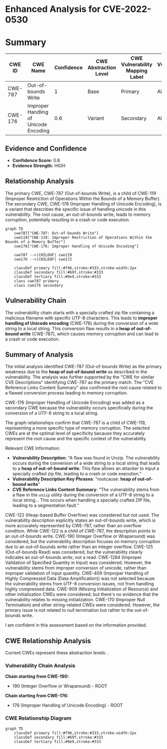 # Enhanced Analysis for CVE-2022-0530

# Summary
| CWE ID | CWE Name | Confidence | CWE Abstraction Level | CWE Vulnerability Mapping Label | CWE-Vulnerability Mapping Notes |
|---|---|---|---|---|---|
| CWE-787 | Out-of-bounds Write | 1 | Base | Primary | Allowed |
| CWE-176 | Improper Handling of Unicode Encoding | 0.6 | Variant | Secondary | Allowed |

## Evidence and Confidence

*   **Confidence Score:** 0.8
*   **Evidence Strength:** HIGH

## Relationship Analysis
The primary CWE, CWE-787 (Out-of-bounds Write), is a child of CWE-119 (Improper Restriction of Operations Within the Bounds of a Memory Buffer). The secondary CWE, CWE-176 (Improper Handling of Unicode Encoding), is a variant that describes the specific issue of handling unicode in this vulnerability. The root cause, an out-of-bounds write, leads to memory corruption, potentially resulting in a crash or code execution.

```mermaid
graph TD
    cwe787["CWE-787: Out-of-bounds Write"]
    cwe119["CWE-119: Improper Restriction of Operations Within the Bounds of a Memory Buffer"]
    cwe176["CWE-176: Improper Handling of Unicode Encoding"]

    cwe787 -->|CHILDOF| cwe119
    cwe176 -->|CHILDOF| cwe172

    classDef primary fill:#f96,stroke:#333,stroke-width:2px
    classDef secondary fill:#69f,stroke:#333
    classDef tertiary fill:#9e9,stroke:#333
    class cwe787 primary
    class cwe176 secondary
```

## Vulnerability Chain
The vulnerability chain starts with a specially crafted zip file containing a malicious filename with specific UTF-8 characters. This leads to **improper handling of Unicode encoding** (CWE-176) during the conversion of a wide string to a local string. This conversion flaw results in a **heap of out-of-bound write** (CWE-787), which causes memory corruption and can lead to a crash or code execution.

## Summary of Analysis
The initial analysis identified CWE-787 (Out-of-bounds Write) as the primary weakness due to the **heap of out-of-bound write** as described in the vulnerability. The analysis was further supported by the "CWE for similar CVE Descriptions" identifying CWE-787 as the primary match. The "CVE Reference Links Content Summary" also confirmed the root cause related to a flawed conversion process leading to memory corruption.

CWE-176 (Improper Handling of Unicode Encoding) was added as a secondary CWE because the vulnerability occurs specifically during the conversion of a UTF-8 string to a local string.

The graph relationships confirm that CWE-787 is a child of CWE-119, representing a more specific type of memory corruption. The selected CWEs are at the optimal level of specificity because they accurately represent the root cause and the specific context of the vulnerability.

Relevant CWE Information:
- **Vulnerability Description**: "A flaw was found in Unzip. The vulnerability occurs during the conversion of a wide string to a local string that leads to a **heap of out-of-bound write**. This flaw allows an attacker to input a specially crafted zip file, leading to a crash or code execution."
- **Vulnerability Description Key Phrases**: "rootcause: **heap of out-of-bound write**"
- **CVE Reference Links Content Summary**: "The vulnerability stems from a flaw in the `unzip` utility during the conversion of a UTF-8 string to a local string... This occurs when handling a specially crafted ZIP file, leading to a segmentation fault."

CWE-122 (Heap-based Buffer Overflow) was considered but not used. The vulnerability description explicitly states an out-of-bounds write, which is more accurately represented by CWE-787, rather than an overflow condition. While CWE-122 is a child of CWE-787, the description points to an out-of-bounds write.
CWE-190 (Integer Overflow or Wraparound) was considered, but the vulnerability description focuses on memory corruption due to an out-of-bounds write rather than an integer overflow.
CWE-125 (Out-of-bounds Read) was considered, but the vulnerability clearly indicates an out-of-bounds *write*, not a read.
CWE-1284 (Improper Validation of Specified Quantity in Input) was considered. However, the vulnerability stems from improper conversion of unicode, rather than improper validation of input quantity.
CWE-409 (Improper Handling of Highly Compressed Data (Data Amplification)) was not selected because the vulnerability stems from UTF-8 conversion issues, not from handling highly compressed data.
CWE-909 (Missing Initialization of Resource) and other initialization CWEs were considered, but there's no evidence that the vulnerability relates to missing initialization.
CWE-170 (Improper Null Termination) and other string-related CWEs were considered. However, the primary issue is not related to null termination but rather to the out-of-bounds write.

I am confident in this assessment based on the information provided.


## CWE Relationship Analysis

Current CWEs represent these abstraction levels: .


### Vulnerability Chain Analysis

**Chain starting from CWE-190:**
- 190 (Integer Overflow or Wraparound) - ROOT


**Chain starting from CWE-176:**
- 176 (Improper Handling of Unicode Encoding) - ROOT



### CWE Relationship Diagram

```mermaid
graph TD
    classDef primary fill:#f96,stroke:#333,stroke-width:2px
    classDef secondary fill:#69f,stroke:#333
    classDef tertiary fill:#9e9,stroke:#333
```